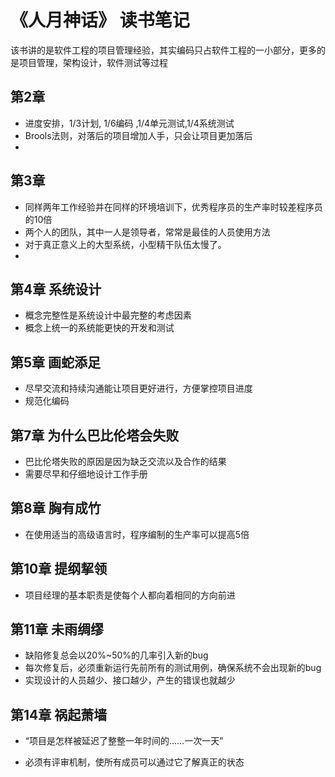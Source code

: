 # 《人月神话》 读书笔记
该书讲的是软件工程的项目管理经验，其实编码只占软件工程的一小部分，更多的是项目管理，架构设计，软件测试等过程

## 第2章
- 进度安排，1/3计划, 1/6编码 ,1/4单元测试,1/4系统测试
- Brools法则，对落后的项目增加人手，只会让项目更加落后
-

## 第3章
- 同样两年工作经验并在同样的环境培训下，优秀程序员的生产率时较差程序员的10倍
- 两个人的团队，其中一人是领导者，常常是最佳的人员使用方法
- 对于真正意义上的大型系统，小型精干队伍太慢了。
-

## 第4章 系统设计
- 概念完整性是系统设计中最完整的考虑因素
- 概念上统一的系统能更快的开发和测试

## 第5章 画蛇添足
- 尽早交流和持续沟通能让项目更好进行，方便掌控项目进度
- 规范化编码

## 第7章 为什么巴比伦塔会失败
- 巴比伦塔失败的原因是因为缺乏交流以及合作的结果
- 需要尽早和仔细地设计工作手册

## 第8章 胸有成竹
- 在使用适当的高级语言时，程序编制的生产率可以提高5倍
## 第10章 提纲挈领
- 项目经理的基本职责是使每个人都向着相同的方向前进

## 第11章 未雨绸缪
- 缺陷修复总会以20%~50%的几率引入新的bug
- 每次修复后，必须重新运行先前所有的测试用例，确保系统不会出现新的bug
- 实现设计的人员越少、接口越少，产生的错误也就越少

## 第14章 祸起萧墙
- “项目是怎样被延迟了整整一年时间的……一次一天”

- 必须有评审机制，使所有成员可以通过它了解真正的状态
